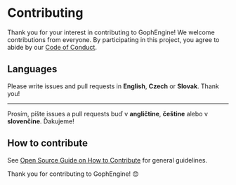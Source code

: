 # Contributing

Thank you for your interest in contributing to GophEngine! We welcome contributions from everyone. By participating in this project, you agree to abide by our [Code of Conduct](https://github.com/MatusOllah/gophengine/blob/main/CODE_OF_CONDUCT.md).

## Languages

Please write issues and pull requests in **English**, **Czech** or **Slovak**. Thank you!

---

Prosím, píšte issues a pull requests buď v **angličtine**, **češtine** alebo v **slovenčine**. Ďakujeme!

## How to contribute

See [Open Source Guide on How to Contribute](https://opensource.guide/how-to-contribute/) for general guidelines.

Thank you for contributing to GophEngine! 😊
